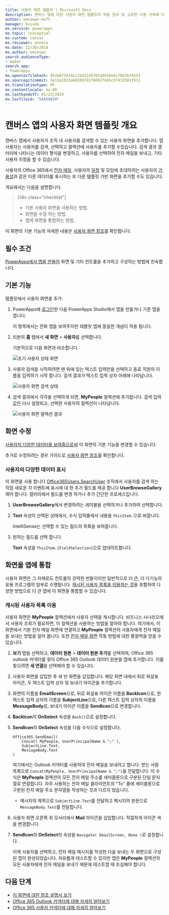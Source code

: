```yaml
---
title: 사용자 화면 템플릿 | Microsoft Docs
description: 캔버스 앱에 대한 사용자 화면 템플릿의 작동 원리 및 고유한 사용 사례에 대한 화면을 확장하는 방법 이해
author: emcoope-msft
manager: kvivek
ms.service: powerapps
ms.topic: conceptual
ms.custom: canvas
ms.reviewer: anneta
ms.date: 12/30/2018
ms.author: emcoope
search.audienceType:
- maker
search.app:
- PowerApps
ms.openlocfilehash: 85da6f5414cc25d1145f0fa8910e8c78bfb74533
ms.sourcegitcommit: 5e15a1033a68289781f8092fb65c57432501f911
ms.translationtype: MT
ms.contentlocale: ko-KR
ms.lasthandoff: 01/23/2019
ms.locfileid: "54459439"
---
```

# <a name="overview-of-the-people-screen-template-for-canvas-apps"></a>캔버스 앱의 사용자 화면 템플릿 개요

캔버스 앱에서 사용자가 조직 내 사용자를 검색할 수 있는 사용자 화면을 추가합니다. 앱 사용자는 사용자를 검색, 선택하고 컬렉션에 사용자를 추가할 수있습니다. 검색 결과 갤러리에 나타나는 데이터 형식을 변경하고, 사용자를 선택하여 전자 메일을 보내고, 기타 사용자 지정을 할 수 있습니다.

사용자의 Office 365에서 [전자 메일](email-screen-overview.md), 사용자의 [일정](calendar-screen-overview.md) 및 모임에 초대하려는 사용자의 [가용성](meeting-screen-overview.md)과 같은 다른 데이터를 표시하는 또 다른 템플릿 기반 화면을 추가할 수도 있습니다.

개요에서는 다음을 설명합니다.
> [!div class="checklist"]
> * 기본 사용자 화면을 사용하는 방법.
> * 화면을 수정 하는 방법.
> * 앱에 화면을 통합하는 방법.

이 화면의 기본 기능의 자세한 내용은 [사용자 화면 참조](people-screen-reference.md)를 확인합니다.

## <a name="prerequisite"></a>필수 조건

[PowerApps에서 앱을 만들어](../data-platform-create-app-scratch.md) 화면 및 기타 컨트롤을 추가하고 구성하는 방법에 친숙합니다.

## <a name="default-functionality"></a>기본 기능

템플릿에서 사용자 화면을 추가:

1. PowerApps에 [로그인](http://web.powerapps.com?utm_source=padocs&utm_medium=linkinadoc&utm_campaign=referralsfromdoc)한 다음 PowerApps Studio에서 앱을 만들거나 기존 앱을 엽니다.

    이 항목에서는 전화 앱을 보여주지만 태블릿 앱에 동일한 개념이 적용 됩니다.

1. 리본의 **홈** 탭에서 **새 화면** > **사용자**를 선택합니다.

    기본적으로 다음 화면과 비슷합니다.

    ![초기 사용자 상태 화면](media/people-screen/people-screen-empty.png)

1. 사용자 검색을 시작하려면 맨 위에 있는 텍스트 입력란을 선택하고 동료 직원의 이름을 입력하기 시작 합니다. 검색 결과가 텍스트 입력 상자 아래에 나타납니다.

    ![사용자 화면 검색 상태](media/people-screen/people-browse-gall-full.png)

1. 검색 결과에서 각각을 선택하게 되면, **MyPeople** 컬렉션에 추가됩니다. 검색 입력 값은 다시 설정되고, 선택한 사용자의 컬렉션이 나타납니다.

    ![사용자 화면 컬렉션 결과](media/people-screen/people-people-gall-full.png)

## <a name="modify-the-screen"></a>화면 수정

[사용자의 다양한 데이터를 보여줌으로써](people-screen-overview.md#show-different-data-for-people) 이 화면의 기본 기능을 변경할 수 있습니다.

추가로 수정하려는 경우 가이드로 [사용자 화면 참조](./people-screen-reference.md)를 확인합니다.

### <a name="show-different-data-for-people"></a>사용자의 다양한 데이터 표시

이 화면을 사용 합니다 [Office365Users.SearchUser](https://docs.microsoft.com/connectors/office365users/#searchuser) 조직에서 사용자를 검색 하는 작업 새로운 각 이벤트에 표시에 대 한 추가 필드를 제공 합니다 **UserBrowseGallery** 제어 합니다. 갤러리에서 필드를 변경 하거나 추가 간단한 프로세스입니다.

1. **UserBrowseGallery**에서 변경하려는 레이블을 선택하거나 추가하여 선택합니다.

1. **Text** 속성이 선택된 상태에서, 수식 입력줄에서 내용을 `ThisItem.`으로 바꿉니다.

    IntelliSense는 선택할 수 있는 필드의 목록을 보여줍니다.

1. 원하는 필드를 선택 합니다.

    **Text** 속성을 `ThisItem.{FieldSelection}`으로 업데이트합니다.

## <a name="integrate-the-screen-into-an-app"></a>화면을 앱에 통합

사용자 화면은 그 자체로도 컨트롤의 강력한 번들이지만 일반적으로 더 큰, 더 다기능의 응용 프로그램의 일부로 수행됩니다. [캐시된 사용자 목록을 이용하는 것](people-screen-overview.md#use-your-cached-list-of-people)을 포함하여 다양한 방법으로 더 큰 앱에 이 화면을 통합할 수 있습니다.

### <a name="use-your-cached-list-of-people"></a>캐시된 사용자 목록 이용

사용자 화면은 **MyPeople** 컬렉션에서 사용자 선택을 캐시합니다. 비즈니스 시나리오에서 사용자 조회가 필요하면, 이 컬렉션을 사용하는 방법을 알아야 합니다. 여기에서, 이 화면에서 기본 전자 메일 화면에 연결하고 **MyPeople** 컬렉션의 사용자에게 전자 메일을 보내는 방법을 알아 봅니다. 또한 [전자 메일 화면](./email-screen-overview.md) 작동 방법에 대한 통찰력을 얻을 수 있습니다.

1. **보기** 탭을 선택하고, **데이터 원본** > **데이터 원본 추가**를 선택하여, Office 365 outlook 커넥터를 찾아 Office 365 Outlook 데이터 원본을 앱에 추가합니다. 이를 찾으려면 **새 연결**을 선택해야 할 수 있습니다.
1. 사용자 화면을 삽입한 후 새 빈 화면을 삽입합니다. 해당 화면 내에서 뒤로 화살표 아이콘, 두 텍스트 입력 상자 및 보내기 아이콘을 추가합니다.
1. 화면의 이름을 **EmailScreen**으로, 뒤로 화살표 아이콘 이름을 **BackIcon**으로, 한 텍스트 입력 상자의 이름을 **SubjectLine**으로, 다른 텍스트 입력 상자의 이름을 **MessageBody**로, 보내기 아이콘 이름을 **SendIcon**으로 변경합니다.
1. **BackIcon**의 **OnSelect** 속성을 `Back()`으로 설정합니다.
1. **SendIcon**의 **OnSelect** 속성을 다음 수식으로 설정합니다.

    ```powerapps-dot
    Office365.SendEmail( 
        Concat( MyPeople, UserPrincipalName & ";" ), 
        SubjectLine.Text, 
        MessageBody.Text 
    )
    ```
    
    여기에서는 Outlook 커넥터를 사용하여 전자 메일을 보내려고 합니다. 받는 사람 목록으로 `Concat(MyPeople, UserPrincipalName & ";")`을 전달합니다. 이 수식은 **MyPeople** 컬렉션의 모든 전자 메일 주소를 세미콜론으로 구분된 단일 문자열로 연결합니다. 자주 사용하는 전자 메일 클라이언트의 "To" 줄에 세미콜론으로 구분된 전자 메일 주소 문자열을 작성하는 것과 다르지 않습니다.
    * 메시지의 제목으로 `SubjectLine.Text`를 전달하고 메시지의 본문으로 `MessageBody.Text`를 전달합니다.
1. 사용자 화면 오른쪽 위 모서리에서 **Mail** 아이콘을 삽입합니다.
   적절하게 아이콘 색을 변경합니다.
1. **SendIcon**의 **OnSelect**의 속성을 `Navigate( EmailScreen, None )`로 설정합니다.

    이제 사용자를 선택하고, 전자 메일 메시지를 작성한 다음 보내는 두 화면으로 구성된 앱이 완성되었습니다. 자유롭게 테스트할 수 있지만 앱은 **MyPeople** 컬렉션의 모든 사용자에게 전자 메일을 보내기 때문에 테스트할 때 조심해야 합니다.

## <a name="next-steps"></a>다음 단계

* [이 화면에 대한 참조 설명서 보기](./people-screen-reference.md)
* [Office 365 Outlook 커넥터에 대해 자세히 알아보기](../connections/connection-office365-outlook.md)
* [Office 365 사용자 커넥터에 대해 자세히 알아보기](../connections/connection-office365-users.md)
